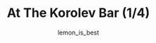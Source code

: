 ---
media: "images/rounds/soviet/at_the_korolev_bar_1.png"
media_type: image
title: At The Korolev Bar (1/4)
author: lemon_is_best
desc: The Soviets enjoy some drinks at the <i>Korolev's</i> bar.
---